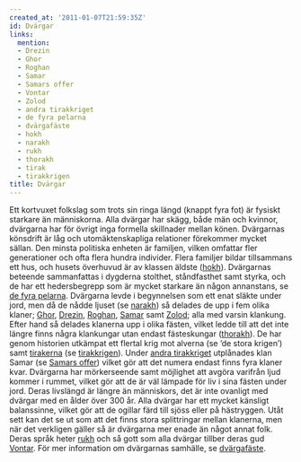 ```yaml
---
created_at: '2011-01-07T21:59:35Z'
id: Dvärgar
links:
  mention:
  - Drezin
  - Ghor
  - Roghan
  - Samar
  - Samars offer
  - Vontar
  - Zolod
  - andra tirakkriget
  - de fyra pelarna
  - dvärgafäste
  - hokh
  - narakh
  - rukh
  - thorakh
  - tirak
  - tirakkrigen
title: Dvärgar
---
```


Ett kortvuxet folkslag som trots sin ringa längd (knappt fyra fot) är fysiskt starkare än
människorna. Alla dvärgar har skägg, både män och kvinnor, dvärgarna har för övrigt inga formella
skillnader mellan könen. Dvärgarnas könsdrift är låg och utomäktenskapliga relationer förekommer
mycket sällan. Den minsta politiska enheten är familjen, vilken omfattar fler generationer och ofta
flera hundra individer. Flera familjer bildar tillsammans ett hus, och husets överhuvud är av
klassen äldste ([hokh]). Dvärgarnas beteende sammanfattas i dygderna stolthet, ståndfasthet samt
styrka, och de har ett hedersbegrepp som är mycket starkare än någon annanstans, se [de fyra
pelarna]. Dvärgarna levde i begynnelsen som ett enat släkte under jord, men då de nådde ljuset (se
[narakh]) så delades de upp i fem olika klaner; [Ghor], [Drezin], [Roghan], [Samar] samt [Zolod];
alla med varsin klankung. Efter hand så delades klanerna upp i olika fästen, vilket ledde till att
det inte längre finns några klankungar utan endast fästeskungar ([thorakh]). De har genom historien
utkämpat ett flertal krig mot alverna (se ’de stora krigen’) samt [tirakerna] (se [tirakkrigen]).
Under [andra tirakkriget] utplånades klan Samar (se [Samars offer]) vilket gör att det numera endast
finns fyra klaner kvar. Dvärgarna har mörkerseende samt möjlighet att avgöra varifrån ljud kommer i
rummet, vilket gör att de är väl lämpade för liv i sina fästen under jord. Deras livslängd är längre
än människors, det är inte ovanligt med dvärgar med en ålder över 300 år. Alla dvärgar har ett
mycket känsligt balanssinne, vilket gör att de ogillar färd till sjöss eller på hästryggen. Utåt
sett kan det se ut som att det finns stora splittringar mellan klanerna, men när det verkligen
gäller så är dvärgarna mer enade än något annat folk. Deras språk heter [rukh] och så gott som alla
dvärgar tillber deras gud [Vontar]. För mer information om dvärgarnas samhälle, se [dvärgafäste].

  [hokh]: hokh
  [de fyra pelarna]: de_fyra_pelarna
  [narakh]: narakh
  [Ghor]: Ghor
  [Drezin]: Drezin
  [Roghan]: Roghan
  [Samar]: Samar
  [Zolod]: Zolod
  [thorakh]: thorakh
  [tirakerna]: tirak
  [tirakkrigen]: tirakkrigen
  [andra tirakkriget]: andra_tirakkriget
  [Samars offer]: Samars_offer
  [rukh]: rukh
  [Vontar]: Vontar
  [dvärgafäste]: dvärgafäste
